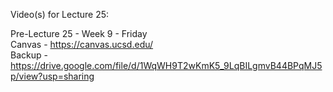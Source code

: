 Video(s) for Lecture 25:

Pre-Lecture 25 - Week 9 - Friday  
Canvas - https://canvas.ucsd.edu/  
Backup - https://drive.google.com/file/d/1WqWH9T2wKmK5_9LqBILgmvB44BPqMJ5p/view?usp=sharing